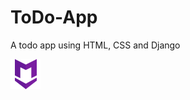 # ToDo-App
A todo app using HTML, CSS and Django

![alt text](https://github.com/adam-p/markdown-here/raw/master/src/common/images/icon48.png "Logo Title Text 1")

